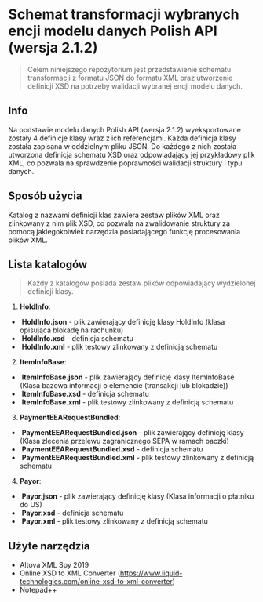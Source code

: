 # Schemat transformacji wybranych encji modelu danych Polish API (wersja 2.1.2)

> Celem niniejszego repozytorium jest przedstawienie schematu transformacji z formatu JSON do formatu XML oraz utworzenie definicji XSD na potrzeby walidacji wybranej encji modelu danych. 


## Info 
Na podstawie modelu danych Polish API (wersja 2.1.2) wyeksportowane zostały 4 definicje klasy wraz z ich referencjami. Każda definicja klasy została zapisana w oddzielnym pliku JSON. Do każdego z nich została utworzona definicja schematu XSD oraz odpowiadający jej przykładowy plik XML, co pozwala na sprawdzenie poprawności walidacji struktury i typu danych. 


## Sposób użycia
Katalog z nazwami definicji klas zawiera zestaw plików XML oraz zlinkowany z nim plik XSD, co pozwala na zwalidowanie struktury za pomocą jakiegokolwiek narzędzia posiadającego funkcję procesowania plików XML. 

## Lista katalogów 

> Każdy z katalogów posiada zestaw plików odpowiadający wydzielonej definicji klasy. 

1. **HoldInfo**:
  * &nbsp;**HoldInfo.json** - plik zawierający definicję klasy HoldInfo (klasa opisująca blokadę na rachunku)
  * &nbsp;**HoldInfo.xsd** - definicja schematu  
  * &nbsp;**HoldInfo.xml** - plik testowy zlinkowany z definicją schematu
  
  
2. **ItemInfoBase**:
  * &nbsp;**ItemInfoBase.json** - plik zawierający definicję klasy ItemInfoBase (Klasa bazowa informacji o elemencie (transakcji lub blokadzie))
  * &nbsp;**ItemInfoBase.xsd** - definicja schematu
  * &nbsp;**ItemInfoBase.xml** - plik testowy zlinkowany z definicją schematu
  
  
3. **PaymentEEARequestBundled**:
  * &nbsp;**PaymentEEARequestBundled.json** - plik zawierający definicję klasy (Klasa zlecenia przelewu zagranicznego SEPA w ramach paczki)
  * &nbsp;**PaymentEEARequestBundled.xsd** - definicja schematu
  * &nbsp;**PaymentEEARequestBundled.xml** - plik testowy zlinkowany z definicją schematu


4. **Payor**:
  * &nbsp;**Payor.json** - plik zawierający definicję klasy (Klasa informacji o płatniku do US)
  * &nbsp;**Payor.xsd** - definicja schematu
  * &nbsp;**Payor.xml** - plik testowy zlinkowany z definicją schematu


## Użyte narzędzia

* Altova XML Spy 2019
* Online XSD to XML Converter (https://www.liquid-technologies.com/online-xsd-to-xml-converter)
* Notepad++


